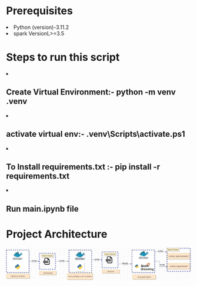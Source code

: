 <left>
<h1>Prerequisites</h1>
<ls>
<li>Python (version)-3.11.2</li>
<li>spark VersionL>=3.5</li>
</ls>
<h1>Steps to run this script</h1>

<ls>
<li><h2>Create Virtual Environment:- python -m venv .venv</h2></li>
<li><h2>activate virtual env:- .venv\Scripts\activate.ps1</h2></li>
<li><h2>To Install requirements.txt :- pip install -r requirements.txt </h2></li>
<li><h2>Run main.ipynb file</h2></li>
</ls>

<h1> Project Architecture </h1>
<img src="./images\project_architecture.jpg" alt="Architecture">